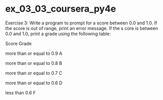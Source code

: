 # ex_03_03_coursera_py4e

Exercise 3: Write a program to prompt for a score between 0.0 and
1.0. If the score is out of range, print an error message. If the s
core is
between 0.0 and 1.0, print a grade using the following table:

 Score                     Grade
 
 more than or equal to 0.9   A
 
 more than or equal to 0.8   B
 
 more than or equal to 0.7   C
 
 more than or equal to 0.6   D
 
 less than 0.6               F
